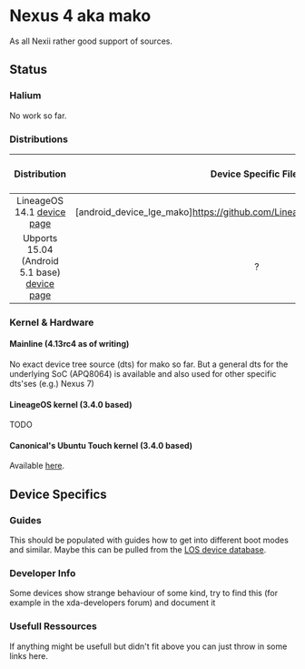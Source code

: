 # Nexus 4 aka mako

As all Nexii rather good support of sources.

## Status

### Halium

No work so far.

### Distributions

|               Distribution               |          Device Specific Files           |                  Kernel                  | What works | What doesn't work |
| :--------------------------------------: | :--------------------------------------: | :--------------------------------------: | :--------: | :---------------: |
| LineageOS 14.1 [device page](https://wiki.lineageos.org/devices/mako) | [android_device_lge_mako]https://github.com/LineageOS/android_device_lge_mako) | [android_kernel_lge_mako](https://github.com/LineageOS/lge-kernel-mako) based on v3.4.0 |     ?      |         ?         |
| Ubports 15.04 (Android 5.1 base) [device page](https://devices.ubports.com/#/mako) |                    ?                     |                    ?                     |     ?      |         ?         |


### Kernel & Hardware
#### Mainline (4.13rc4 as of writing)
No exact device tree source (dts) for mako so far. But a general dts for the underlying SoC (APQ8064) is available and also used for other specific dts'ses (e.g.) Nexus 7) 

#### LineageOS kernel (3.4.0 based)
TODO

#### Canonical's Ubuntu Touch kernel (3.4.0 based)
Available [here](https://launchpad.net/ubuntu/+source/linux-mako).

## Device Specifics

### Guides

This should be populated with guides how to get into different boot modes and similar. Maybe this can be pulled from the [LOS device database](https://github.com/LineageOS/lineage_wiki/tree/master/_data/devices).

### Developer Info

Some devices show strange behaviour of some kind, try to find this (for example in the xda-developers forum) and document it

### Usefull Ressources
If anything might be usefull but didn't fit above you can just throw in some links here.